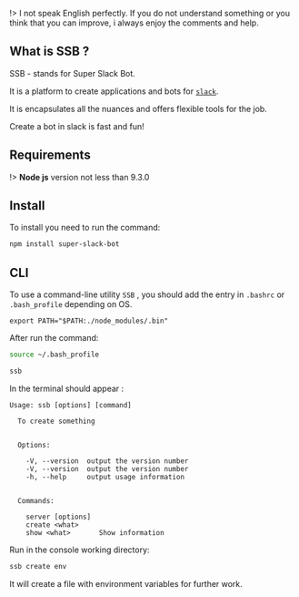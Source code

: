 !> I not speak English perfectly. 
If you do not understand something or you think that you can improve, i always enjoy the comments and help.

## What is SSB ?
SSB - stands for Super Slack Bot.

It is a platform to create applications and bots for [`slack`](https://slack.com/).

It is encapsulates all the nuances and offers flexible tools for the job.

Create a bot in slack is fast and fun!

## Requirements

!> **Node js** version not less than 9.3.0

## Install 
To install you need to run the command:

```bash
npm install super-slack-bot
```

## CLI
To use a command-line utility `SSB` , you should add the entry in `.bashrc` or `.bash_profile` depending on OS.
 ```text
export PATH="$PATH:./node_modules/.bin"
```

After run the command:

```bash
source ~/.bash_profile
```
```bash
ssb
```

In the terminal should appear :
```wiki
Usage: ssb [options] [command]

  To create something


  Options:

    -V, --version  output the version number
    -V, --version  output the version number
    -h, --help     output usage information


  Commands:

    server [options]
    create <what>
    show <what>       Show information

```

Run in the console working directory:

```bash
ssb create env
```

It will create a file with environment variables for further work.